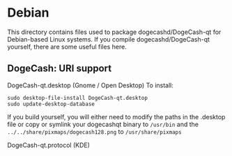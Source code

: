 
Debian
====================
This directory contains files used to package dogecashd/DogeCash-qt
for Debian-based Linux systems. If you compile dogecashd/DogeCash-qt yourself, there are some useful files here.

## DogeCash: URI support ##


DogeCash-qt.desktop  (Gnome / Open Desktop)
To install:

	sudo desktop-file-install DogeCash-qt.desktop
	sudo update-desktop-database

If you build yourself, you will either need to modify the paths in
the .desktop file or copy or symlink your dogecashqt binary to `/usr/bin`
and the `../../share/pixmaps/dogecash128.png` to `/usr/share/pixmaps`

DogeCash-qt.protocol (KDE)

